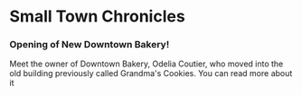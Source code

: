 <!DOCTYPE html>
  <html>
    <head>
      <h1> Small Town Chronicles </h1>
    </head>
    <body>
      <h3> Opening of New Downtown Bakery! </h1>
        <p> Meet the owner of Downtown Bakery, Odelia Coutier, who moved into the old building previously called Grandma's Cookies. You can read more about it </p>
    </body>
  </html>
